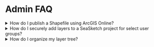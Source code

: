 # Admin FAQ

<details>

<summary>How do I publish a Shapefile using ArcGIS Online?</summary>

Have you created content (e.g., sketches, survey responses) that you would like to add to your Data Layers? You know how to export your data from SeaSketch, but do you know how to create a map service using the data you exported? The directions are fairly simple. [Follow this link to Esri's help document](https://doc.arcgis.com/en/arcgis-online/share-maps/publish-features.htm#ESRI\_SECTION1\_49CE0570C3BA4AD8BF2DB28929FF7280).\
\
Once you have successfully published your shapefile as a Feature Layer, you can copy the service URL from ArcGIS online, then add it as you would any other map service in the SeaSketch Admin interface.&#x20;

</details>

<details>

<summary>How do I securely add layers to a SeaSketch project for select user groups?</summary>

t's common to have datasets in a SeaSketch project that need to be visualized by a select user group. They may be sensitive in nature, and not to be made publicly accessible. SeaSketch can interoperate with web services published in ArcGIS Server with token-based authentication enabled to support this use case.

### Adding Secure Services

#### Prerequisites

You will need the url of service hosted in ArcGIS Server >= 10.1 with token-based authentication enabled, as well as a valid username and password for that service. See [Esri's documentation](http://resources.arcgis.com/en/help/main/10.1/index.html#/About\_ArcGIS\_tokens/0154000005r6000000/) for details on how to setup token-based authentication in ArcGIS Server. We recommend that the service be configured with an account to be used by SeaSketch exclusively, with read-only access to the data. This will prevent users from using their token to publish or alter services, as well as for distinguishing SeaSketch requests from others in the ArcGIS Server logs.

</details>

<details>

<summary>How do I organize my layer tree?</summary>

The layer tree is organized by the administrator under the Data Layers tab.&#x20;

Once you have added a few data layers (map services) into your project, consider the following:

* Add headers to group layers together under a common theme. For example, you might create headers for "Biological Data" and "Administrative Boundaries". Add a header by clicking the drop down menu under the Data Layers tab called "+Add" and choose "Heading". You can also simply hold down the "a" and "h" keys simultaneously to bring up the add heading dialog box.&#x20;

</details>
